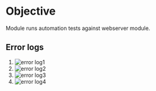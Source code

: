 # Objective
Module runs automation tests against webserver module.

## Error logs
1. ![error log1](/image/error-image-1.png)
2. ![error log2](/image/image-2.png)
3. ![error log3](/image/image-3.png)
4. ![error log4](/image/image-4.png)